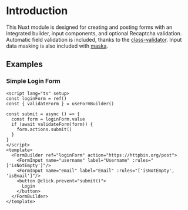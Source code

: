 # Introduction

This Nuxt module is designed for creating and posting forms with an integrated builder, input components, and optional Recaptcha validation. Automatic field validation is included, thanks to the [class-validator](https://github.com/typestack/class-validator). Input data masking is also included with [maska](https://beholdr.github.io/maska).

## Examples
### Simple Login Form 

```VUE
<script lang="ts" setup>
const loginForm = ref()
const { validateForm } = useFormBuilder()

const submit = async () => {
  const form = loginForm.value
  if (await validateForm(form)) {
    form.actions.submit()
  }
}
</script>
<template>
  <FormBuilder ref="loginForm" action="https://httpbin.org/post">
    <FormInput name="username" label="Username" :rules="['isNotEmpty']"/>
    <FormInput name="email" label="Email" :rules="['isNotEmpty', 'isEmail']"/>
    <button @click.prevent="submit()">
      Login
    </button>  
  </FormBuilder>
</template>  

```